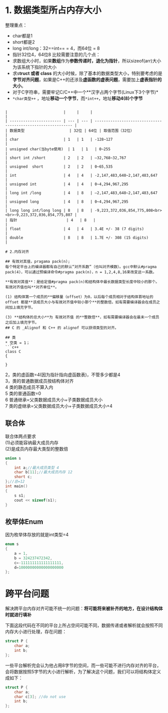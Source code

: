 # 1. 数据类型所占内存大小
整理重点：
* char都是1
* short都是2
* long int/long：32==int== = 4，而64位 = 8
* 指针32位4，64位8
比较需要注意的几个点：
* 求数组大小时，如果**数组**作为**参数传递时，退化为指针**，所以sizeof(arr)大小为该系统下指针的大小
* 求s**truct 或者 class** 的大小时候，除了基本的数据类型大小，特别要考虑的是**字节对齐问题**，如果是C++的还涉及**虚函数的虚表问题**，需要加上**虚表指针的大小**。
* 对于C字符串，需要牢记C/C++中一个**汉字占两个字节(Linux下3个字节)*
* `*char类型++` ，地址**移动一个字节**，而`*int++`，地址**移动4(8)个字节**
```

|                         |     |     |                                                              |
| ----------------------- | --- | --- | ------------------------------------------------------------ |
| 数据类型                    | 32位 | 64位 | 取值范围（32位）                                                    |
| char                    | 1   | 1   | -128~127                                                     |
| unsigned char(当byte使用)  | 1   | 1   | 0~255                                                        |
| short int /short        | 2   | 2   | –32,768~32,767                                               |
| unsigned  short         | 2   | 2   | 0~65,535                                                     |
| int                     | 4   | 4   | -2,147,483,648~2,147,483,647                                 |
| unsigned int            | 4   | 4   | 0~4,294,967,295                                              |
| long int /long          | 4   | 8   | –2,147,483,648~2,147,483,647                                 |
| unsigned long           | 4   | 8   | 0~4,294,967,295                                              |
| long long int/long long | 8   | 8   | -9,223,372,036,854,775,808<br><br>~9,223,372,036,854,775,807 |
| 指针                      | 4   | 8   |                                                              |
| float                   | 4   | 4   | 3.4E +/- 38 (7 digits)                                       |
| double                  | 8   | 8   | 1.7E +/- 308 (15 digits)                                     |

# 2.内存对齐

## 有效对其值，pragama pack(n);
每个特定平台上的编译器都有自己的默认“对齐系数”（也叫对齐模数）。gcc中默认#pragma pack(4)，可以通过预编译命令#pragma pack(n)，n = 1,2,4,8,16来改变这一系数。

**有效对其值**：是给定值#pragma pack(n)和结构体中最长数据类型长度中较小的那个。有效对齐值也叫**对齐单位**。

(1) 结构体第一个成员的**偏移量（offset）为0，以后每个成员相对于结构体首地址的 offset 都是**该成员大小与有效对齐值中较小那个**的整数倍，如有需要编译器会在成员之间加上填充字节。

(3) **结构体的总大小**为 有效对齐值 的**整数倍**，如有需要编译器会在最末一个成员之后加上填充字节。
## C 的 _Alignof 和 C++ 的 alignof 可以获得类型的对齐。

## 类
* 空类 = 1；
```c++
class C
{

}
```
2，类的虚函数=4(因为指针指向虚函数表)，不管多少都是4  
3，类的普通数据成员按结构体对齐  
4 类的静态成员不算入内  
5 类的普通函数=0  
6 普通继承=父类数据成员大小+子类数据成员大小  
7 类的虚继承=父类数据成员大小+子类数据成员大小+4
##  **联合体**  
联合体两点要求  
(1)必须能容纳最大成员内存  
(2)是成员内存最大类型的整数倍

```cpp
union s
{
	int a;//最大成员类型 4
	char b[11];//最大成员内存 12
	short c;
};//总=12
int main()
{
	s s1;
	cout << sizeof(s1);
}
```

## 枚举体Enum  
因为枚举体存放的就是int类型=4

```cpp
enum s
{
	a = 1,
	b = 324237472342,
	c=-111111111111111111,
	d=10000000000000000000
};
```


# 跨平台问题
解决跨平台内存对齐可能不统一的问题：**将可能将来被补齐的地方，在设计结构体时就进行填补**

下面这段代码在不同的平台上所占空间可能不同，数据传递或者解析就会按照不同内存大小进行处理，存在问题：

```cpp
struct P {
	char a;
	int b;
};
```

一些平台解析完会认为他占用8字节的空间，而一些可能不进行内存对齐的平台，会将数据按照5字节的大小进行解析，为了解决这个问题，我们可以将结构体定义成如下：

```cpp
struct P {
	char a;
	char c[3]; //do not use
	int b;
};
```